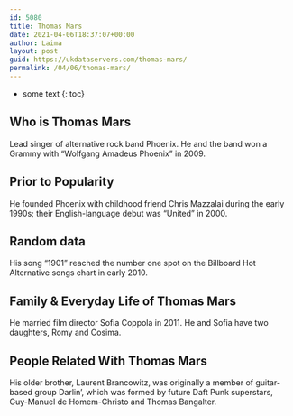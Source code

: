 ```yaml
---
id: 5080
title: Thomas Mars
date: 2021-04-06T18:37:07+00:00
author: Laima
layout: post
guid: https://ukdataservers.com/thomas-mars/
permalink: /04/06/thomas-mars/
---
```


* some text
{: toc}


## Who is Thomas Mars
                  
                  
                  
Lead singer of alternative rock band Phoenix. He and the band won a Grammy with &#8220;Wolfgang Amadeus Phoenix&#8221; in 2009.
                  
              
            
              
            
                
                
                
## Prior to Popularity
                  
                  
                  
He founded Phoenix with childhood friend Chris Mazzalai during the early 1990s; their English-language debut was &#8220;United&#8221; in 2000.
                  
              
            
              
            
                
                
                
## Random data
                  
                  
                  
His song &#8220;1901&#8221; reached the number one spot on the Billboard Hot Alternative songs chart in early 2010.
                  
              
            
              
            
                
                
                
## Family & Everyday Life of Thomas Mars
                  
                  
                  
He married film director Sofia Coppola in 2011. He and Sofia have two daughters, Romy and Cosima.
                  
              
            
              
            
                
                
                
## People Related With Thomas Mars
                  
                  
                  
His older brother, Laurent Brancowitz, was originally a member of guitar-based group Darlin&#8217;, which was formed by future Daft Punk superstars, Guy-Manuel de Homem-Christo and Thomas Bangalter.
                  
              
            
              
            
                
              
            
              
              
            
            
              
            
          
          
          